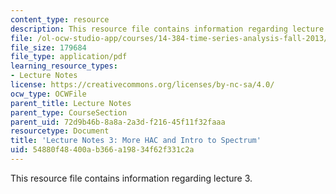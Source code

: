 ```yaml
---
content_type: resource
description: This resource file contains information regarding lecture 3.
file: /ol-ocw-studio-app/courses/14-384-time-series-analysis-fall-2013/54880f48400ab366a19834f62f331c2a_MIT14_384F13_lec3.pdf
file_size: 179684
file_type: application/pdf
learning_resource_types:
- Lecture Notes
license: https://creativecommons.org/licenses/by-nc-sa/4.0/
ocw_type: OCWFile
parent_title: Lecture Notes
parent_type: CourseSection
parent_uid: 72d9b46b-8a8a-2a3d-f216-45f11f32faaa
resourcetype: Document
title: 'Lecture Notes 3: More HAC and Intro to Spectrum'
uid: 54880f48-400a-b366-a198-34f62f331c2a
---
```

This resource file contains information regarding lecture 3.